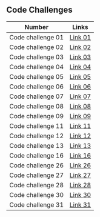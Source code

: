 
## Code Challenges

| Number            | Links                                                  |
|-------------------|--------------------------------------------------------|
|Code challenge 01  | [Link 01](./array-reverse/array_reverse.md)            |
|Code challenge 02  | [Link 02](./array-insert-shift/array-insert-shift.md)  |
|Code challenge 03  | [Link 03](./array-binary-search/array-binary-search.md)|
|Code challenge 04  | [Link 04](./)                                          |
|Code challenge 05  | [Link 05](./dsa/md_files/linked_list.md)               |
|Code challenge 06  | [Link 06](./dsa/md_files/CC06.md)                      |
|Code challenge 07  | [Link 07](./dsa/md_files/CC07.md)                      |
|Code challenge 08  | [Link 08](./dsa/md_files/CC08.md)                      |
|Code challenge 09  | [Link 09](./dsa/md_files/CC09.md)                      |
|Code challenge 11  | [Link 11](./dsa/md_files/CC11.md)                      |
|Code challenge 12  | [Link 12](./dsa/md_files/CC12.md)                      |
|Code challenge 13  | [Link 13](./dsa/md_files/CC13.md)                      |
|Code challenge 16  | [Link 16](./dsa/md_files/CC16.md)                      |
|Code challenge 26  | [Link 26](./Insertion-Sort/Insertion_sort.md)          |
|Code challenge 27  | [Link 27](./Merge-Sort/Merge_sort.md)                  |
|Code challenge 28  | [Link 28](./Sorting-Comparisons/sorting_comparisons.md)|
|Code challenge 30  | [Link 30](./dsa/md_files/CC30.md)                      |
|Code challenge 31  | [Link 31](./dsa/md_files/CC31.md)                      |
